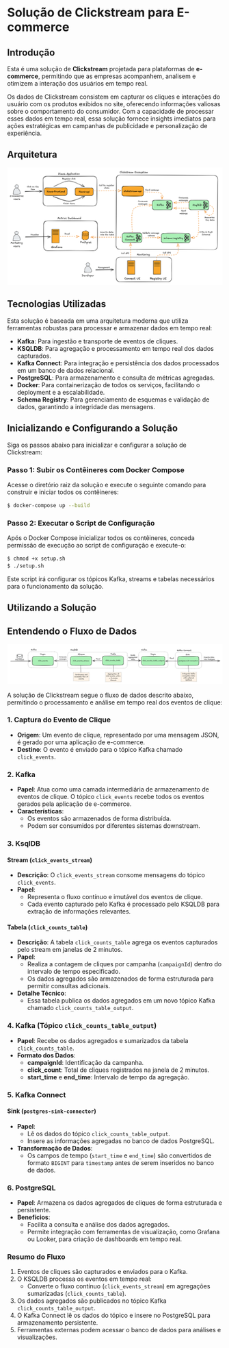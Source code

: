 # Solução de Clickstream para E-commerce

## Introdução

Esta é uma solução de **Clickstream** projetada para plataformas de **e-commerce**, permitindo que as empresas acompanhem, analisem e otimizem a interação dos usuários em tempo real.

Os dados de Clickstream consistem em capturar os cliques e interações do usuário com os produtos exibidos no site, oferecendo informações valiosas sobre o comportamento do consumidor. Com a capacidade de processar esses dados em tempo real, essa solução fornece insights imediatos para ações estratégicas em campanhas de publicidade e personalização de experiência.


## Arquitetura
![Architecture](documentation/architecture.png)


## Tecnologias Utilizadas

Esta solução é baseada em uma arquitetura moderna que utiliza ferramentas robustas para processar e armazenar dados em tempo real:

- **Kafka**: Para ingestão e transporte de eventos de cliques.
- **KSQLDB**: Para agregação e processamento em tempo real dos dados capturados.
- **Kafka Connect**: Para integração e persistência dos dados processados em um banco de dados relacional.
- **PostgreSQL**: Para armazenamento e consulta de métricas agregadas.
- **Docker**: Para containerização de todos os serviços, facilitando o deployment e a escalabilidade.
- **Schema Registry**: Para gerenciamento de esquemas e validação de dados, garantindo a integridade das mensagens.

## Inicializando e Configurando a Solução

Siga os passos abaixo para inicializar e configurar a solução de Clickstream:

### Passo 1: Subir os Contêineres com Docker Compose
Acesse o diretório raiz da solução e execute o seguinte comando para construir e iniciar todos os contêineres:

```bash
$ docker-compose up --build
```
### Passo 2: Executar o Script de Configuração
Após o Docker Compose inicializar todos os contêineres, conceda permissão de execução ao script de configuração e execute-o:
```bash
$ chmod +x setup.sh
$ ./setup.sh
```
Este script irá configurar os tópicos Kafka, streams e tabelas necessários para o funcionamento da solução.

## Utilizando a Solução



## Entendendo o Fluxo de Dados
![Data Flow](documentation/data_flow.png)

A solução de Clickstream segue o fluxo de dados descrito abaixo, permitindo o processamento e análise em tempo real dos eventos de clique:


### 1. Captura do Evento de Clique
- **Origem**: Um evento de clique, representado por uma mensagem JSON, é gerado por uma aplicação de e-commerce.
- **Destino**: O evento é enviado para o tópico Kafka chamado `click_events`.


### 2. Kafka
- **Papel**: Atua como uma camada intermediária de armazenamento de eventos de clique. O tópico `click_events` recebe todos os eventos gerados pela aplicação de e-commerce.
- **Características**:
   - Os eventos são armazenados de forma distribuída.
   - Podem ser consumidos por diferentes sistemas downstream.


### 3. KsqlDB
#### **Stream (`click_events_stream`)**
- **Descrição**: O `click_events_stream` consome mensagens do tópico `click_events`.
- **Papel**:
   - Representa o fluxo contínuo e imutável dos eventos de clique.
   - Cada evento capturado pelo Kafka é processado pelo KSQLDB para extração de informações relevantes.

#### **Tabela (`click_counts_table`)**
- **Descrição**: A tabela `click_counts_table` agrega os eventos capturados pelo stream em janelas de 2 minutos.
- **Papel**:
   - Realiza a contagem de cliques por campanha (`campaignId`) dentro do intervalo de tempo especificado.
   - Os dados agregados são armazenados de forma estruturada para permitir consultas adicionais.
- **Detalhe Técnico**:
   - Essa tabela publica os dados agregados em um novo tópico Kafka chamado `click_counts_table_output`.

### 4. Kafka (Tópico `click_counts_table_output`)
- **Papel**: Recebe os dados agregados e sumarizados da tabela `click_counts_table`.
- **Formato dos Dados**:
   - **campaignId**: Identificação da campanha.
   - **click_count**: Total de cliques registrados na janela de 2 minutos.
   - **start_time** e **end_time**: Intervalo de tempo da agregação.

### 5. Kafka Connect
#### **Sink (`postgres-sink-connector`)**
- **Papel**:
   - Lê os dados do tópico `click_counts_table_output`.
   - Insere as informações agregadas no banco de dados PostgreSQL.
- **Transformação de Dados**:
   - Os campos de tempo (`start_time` e `end_time`) são convertidos de formato `BIGINT` para `timestamp` antes de serem inseridos no banco de dados.

### 6. PostgreSQL
- **Papel**: Armazena os dados agregados de cliques de forma estruturada e persistente.
- **Benefícios**:
   - Facilita a consulta e análise dos dados agregados.
   - Permite integração com ferramentas de visualização, como Grafana ou Looker, para criação de dashboards em tempo real.

### Resumo do Fluxo
1. Eventos de cliques são capturados e enviados para o Kafka.
2. O KSQLDB processa os eventos em tempo real:
   - Converte o fluxo contínuo (`click_events_stream`) em agregações sumarizadas (`click_counts_table`).
3. Os dados agregados são publicados no tópico Kafka `click_counts_table_output`.
4. O Kafka Connect lê os dados do tópico e insere no PostgreSQL para armazenamento persistente.
5. Ferramentas externas podem acessar o banco de dados para análises e visualizações.




